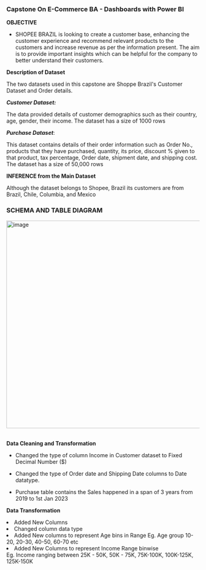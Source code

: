 ### Capstone On E-Commerce BA - Dashboards with Power BI ###

**OBJECTIVE**

* SHOPEE BRAZIL is looking to create a customer base, enhancing the customer experience and recommend relevant
products to the customers and increase revenue as per the information present.
The aim is to provide important insights which can be helpful for the company to better understand their
customers.

**Description of Dataset**

The two datasets used in this capstone are Shoppe Brazil's Customer Dataset and Order details.

**_Customer Dataset:_**

The data provided details of customer demographics such as their country, age, gender, their income. The dataset has a size of 1000 rows


**_Purchase Dataset_**:

This dataset contains details of their order information such as Order No., products that they have purchased, quantity, its price, discount % given
to that product, tax percentage, Order date, shipment date, and shipping cost. The dataset has a size of 50,000 rows

**INFERENCE from the Main Dataset**

Although the dataset belongs to Shopee, Brazil its customers are from Brazil, Chile, Columbia, and Mexico

### SCHEMA AND TABLE DIAGRAM ###

<img width="542" alt="image" src="https://github.com/radha-r27/radha-r27/assets/144864829/01c293a7-d7ec-4eca-9217-3b15751d38c9">
<br></br>

**Data Cleaning and Transformation**

* Changed the type of column Income in Customer dataset to Fixed Decimal Number ($)
* Changed the type of Order date and Shipping Date columns to Date datatype.

* Purchase table contains the Sales happened in a span of 3 years from 2019 to 1st Jan 2023

**Data Transformation**
<li> Added New Columns </li>
<li> Changed column data type </li>
<li> Added New columns to represent Age bins in Range Eg. Age group 10-20, 20-30, 40-50, 60-70 etc</li>
<li> Added New Columns to represent Income Range binwise </li>
             Eg. Income ranging between 25K - 50K, 50K - 75K, 75K-100K, 100K-125K, 125K-150K</li>
<!---
radha-r27/radha-r27 is a ✨ special ✨ repository because its `README.md` (this file) appears on your GitHub profile.
You can click the Preview link to take a look at your changes.
--->
